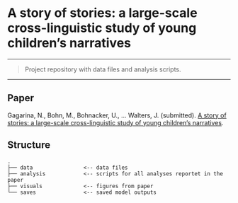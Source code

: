 # A story of stories: a large-scale cross-linguistic study of young children’s narratives

------------------------------------------------------------------------

> Project repository with data files and analysis scripts.

------------------------------------------------------------------------

## Paper

Gagarina, N., Bohn, M., Bohnacker, U., ... Walters, J. (submitted). [A story of stories: a large-scale cross-linguistic study of young children’s narratives]().

## Structure

```
.
├── data                <-- data files
├── analysis            <-- scripts for all analyses reportet in the paper
├── visuals             <-- figures from paper
└── saves               <-- saved model outputs   
```